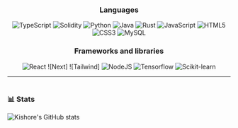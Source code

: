 ### <p align='center'>Languages</p>
<div align='center'>
 
![TypeScript](https://img.shields.io/badge/-TypeScript-white?style=flat-square&logo=typescript) ![Solidity](https://img.shields.io/badge/-Solidity-black?style=flat-square&logo=Solidity)  ![Python](https://img.shields.io/badge/-Python-black?style=flat-square&logo=Python) ![Java](https://img.shields.io/badge/-Java-E34A86?style=flat-square&logo=Java) ![Rust](https://img.shields.io/badge/-Rust-black?style=flat-square&logo=Rust)  ![JavaScript](https://img.shields.io/badge/-JavaScript-black?style=flat-square&logo=javascript)  ![HTML5](https://img.shields.io/badge/-HTML5-E34F26?style=flat-square&logo=html5&logoColor=white) ![CSS3](https://img.shields.io/badge/-CSS3-1572B6?style=flat-square&logo=css3) ![MySQL](https://img.shields.io/badge/-MySQL-black?style=flat-square&logo=mysql)

</div>

### <p align='center'>Frameworks and libraries</p>
<div align='center'>

![React](https://img.shields.io/badge/-React-black?style=flat-square&logo=react) ![Next] ![Tailwind] ![NodeJS](https://img.shields.io/badge/-NodeJs-black?style=flat-square&logo=nodejs) ![Tensorflow](https://img.shields.io/badge/-Tensorflow-black?style=flat-square&logo=Tensorflow) ![Scikit-learn](https://img.shields.io/badge/-scikit_learn-white?style=flat-square&logo=scikitlearn)

</div>

<hr>


#
<!--
<details>
 <summary><h3>👨‍💻 Kishore's Coding Journey</h3></summary>
  I didn't have much exposure during my schooling days because I always opted for life science fields. However, after joining university, the COVID-19 pandemic hit, and I was at home most of the time. So, I started to explore various fields outside my domain, and one such field was Computer Science. I found out that I really loved programming and was fascinated with the field of Computer Science, especially with Web3. The concept of decentralization, defi really resonated with me.
-->
### 📊 Stats

![Kishore's GitHub stats](https://github-readme-stats.vercel.app/api?username=kishorevb70&show_icons=true&theme=gruvbox)

<!-- ![GitHub Streak](https://streak-stats.demolab.com?user=kishorevb70&theme=gruvbox&border_radius=4.5) -->

